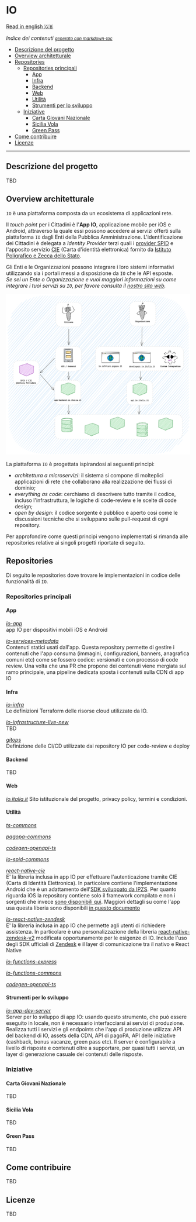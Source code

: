 # IO
[Read in english 🇬🇧](README.en.md)

*Indice dei contenuti* <small><i><a href='http://ecotrust-canada.github.io/markdown-toc/'>generato con markdown-toc</a></i></small>
- [Descrizione del progetto](#descrizione-del-progetto)
- [Overview architetturale](#overview-architetturale)
- [Repositories](#repositories)
  * [Repositories principali](#core-repositories)
    + [App](#app)
    + [Infra](#infra)
    + [Backend](#backend)
    + [Web](#web)
    + [Utilità](#utilities)
    + [Strumenti per lo sviluppo](#developer-tool)
  * [Iniziative](#iniziative)
    + [Carta Giovani Nazionale](#carta-giovani-nazionale)
    + [Sicilia Vola](#sicilia-vola)
    + [Green Pass](#green-pass)
- [Come contribuire](#come-contribuire)
- [Licenze](#licenze)


----

## Descrizione del progetto
TBD
## Overview architetturale
`IO` è una piattaforma composta da un ecosistema di applicazioni rete.

Il _touch point_ per i Cittadini è l'**App IO**, applicazione mobile per iOS e Android, attraverso la quale essi possono accedere ai servizi offerti sulla piattaforma `IO` dagli Enti della Pubblica Amministrazione. L'identificazione dei Cittadini è delegata a _Identity Provider_ terzi quali i [provider SPID](https://www.spid.gov.it/) e l'apposito servizio [CIE](https://www.ipzs.it/ext/carta_identita_elettronica_prodotti.html) (Carta d'identità elettronica) fornito da [Istituto Poligrafico e Zecca dello Stato](https://www.ipzs.it).

Gli Enti e le Organizzazioni possono integrare i loro sistemi informativi utilizzando sia i portali messi a disposizione da `IO` che le API esposte.<br/>_Se sei un Ente o Organizzazione e vuoi maggiori informazioni su come integrare i tuoi servizi su `IO`, per favore consulta il [nostro sito web](https://io.italia.it/)._

![architecture overview](assets/architecture-overview.png)

La piattaforma `IO` è progettata ispirandosi ai seguenti principi:
* _architettura a microservizi_: il sistema si compone di molteplici applicazioni di rete che collaborano alla realizzazione dei flussi di dominio;
* _everything as code_: cerchiamo di descrivere tutto tramite il codice, incluso l'infrastruttura, le logiche di code-review e le scelte di code design;
* _open by design_: il codice sorgente è pubblico e aperto così come le discussioni tecniche che si sviluppano sulle pull-request di ogni repository.

Per approfondire come questi principi vengono implementati si rimanda alle repositories relative ai singoli progetti riportate di seguito.


## Repositories
Di seguito le repositories dove trovare le implementazioni in codice delle funzionalità di `IO`.

### Repositories principali
#### App
*[io-app](https://github.com/pagopa/io-app)* <br/>
app IO per dispositivi mobili iOS e Android

*[io-services-metadata](https://github.com/pagopa/io-services-metadata)* <br/>
Contenuti statici usati dall'app.
Questa repository permette di gestire i contenuti che l'app consuma (immagini, configurazioni, banners, anagrafica comuni etc)
come se fossero codice: versionati e con processo di code review. Una volta che una PR che propone dei contenuti viene mergiata sul ramo principale, una pipeline dedicata
sposta i contenuti sulla CDN di app IO

#### Infra
*[io-infra](https://github.com/pagopa/io-infra)* <br/>Le definizioni Terraform delle risorse cloud utilizzate da IO.

*[io-infrastructure-live-new](https://github.com/pagopa/io-infrastructure-live-new)* <br/> TBD

*[gitops](https://github.com/pagopa/gitops)* <br/>Definizione delle CI/CD utilizzate dai repository IO per code-review e deploy
#### Backend
TBD

#### Web
*[io.italia.it](https://github.com/pagopa/io-infra)* Sito istituzionale del progetto, privacy policy, termini e condizioni.

#### Utilità
*[ts-commons](https://github.com/pagopa/ts-commons)*

*[pagopa-commons](https://github.com/pagopa/pagopa-commons)*

*[codegen-openapi-ts](https://github.com/pagopa/codegen-openapi-ts)*

*[io-spid-commons](https://github.com/pagopa/io-spid-commons)*

*[react-native-cie](https://github.com/pagopa/io-cie-sdk)* <br/>
E' la libreria inclusa in app IO per effettuare l'autenticazione tramite CIE (Carta di Identità Elettronica). 
In particolare contiene l'implementazione Android che è un adattamento dell'[SDK sviluppato da IPZS](https://github.com/italia/cieid-android-sdk).
Per quanto riguarda iOS la repository contiene solo il framework compilato e non i sorgenti che invece [sono disponibili qui](https://github.com/pagopa/io-cie-ios-sdk).
Maggiori dettagli su come l'app usa questa liberia sono disponibili [in questo documento](/assets/docs/io-app-cie.pdf)

*[io-react-native-zendesk](https://github.com/pagopa/io-react-native-zendesk)*<br/>
E' la libreria inclusa in app IO che permette agli utenti di richiedere assistenza. In particolare è una personalizzazione della libreria [react-native-zendesk-v2](https://github.com/Saranshmalik/react-native-zendesk)
modificata opportunamente per le esigenze di IO. Include l'uso degli SDK ufficiali di [Zendesk](https://www.zendesk.com/) e il layer di comunicazione tra il nativo e React Native

*[io-functions-express](https://github.com/pagopa/io-functions-express)*

*[io-functions-commons](https://github.com/pagopa/io-functions-commons)*

*[codegen-openapi-ts](https://github.com/pagopa/codegen-openapi-ts)*

#### Strumenti per lo sviluppo
*[io-app-dev-server](https://github.com/pagopa/io-dev-api-server)* <br/>
Server per lo sviluppo di app IO: usando questo strumento, che può essere eseguito in locale, non è necessario interfacciarsi ai servizi di produzione.
Realizza tutti i servizi e gli endpoints che l'app di produzione utilizza: API del backend di IO, assets della CDN, API di pagoPA, API delle iniziative (cashback, bonus vacanze, green pass etc).
Il server è configurabile a livello di risposte e contenuti oltre a supportare, per quasi tutti i servizi, un layer di generazione casuale dei contenuti delle risposte.


### Iniziative

#### Carta Giovani Nazionale
TBD
#### Sicilia Vola
TBD
#### Green Pass
TBD

## Come contribuire
TBD

## Licenze
TBD